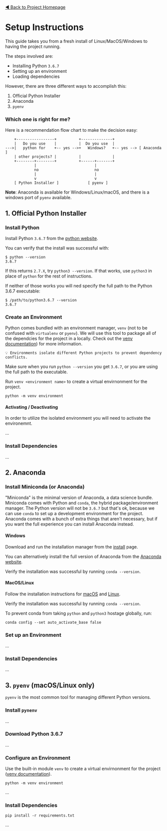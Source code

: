 [◀️ Back to Project Homepage](README.md)

# Setup Instructions

This guide takes you from a fresh install of Linux/MacOS/Windows to having the project running. 

The steps involved are:

- Installing Python `3.6.7`
- Setting up an environment
- Loading dependencies

However, there are three different ways to accomplish this:

1. Official Python Installer
1. Anaconda
1. `pyenv`

### Which one is right for me?

Here is a recommendation flow chart to make the decision easy:

```
    +-----------------+          +--------------+
    |   Do you use    |          |  Do you use  |
--->|   python for    +-- yes -->+   Windows?   +-- yes --> [ Anaconda ]
    | other projects? |          |              |
    +--------+--------+          +------+-------+
             |                          |
             no                         no
             |                          |
             v                          v
    [ Python Installer ]             [ pyenv ]
```

**Note**: Anaconda is available for Windows/Linux/macOS, and there is a windows port of `pyenv` available.



## 1. Official Python Installer

### Install Python

Install Python `3.6.7` from the [python website](https://www.python.org/downloads/release/python-367/).

You can verify that the install was successful with:

```
$ python --version
3.6.7
```

If this returns `2.7.X`, try `python3 --version`. 
If that works, use `python3` in place of `python` for the rest of instructions. 

If neither of those works you will ned specify the full path to the Python 3.6.7 executable:

```
$ /path/to/python3.6.7 --version
3.6.7
```

### Create an Environment

Python comes bundled with an environment manager, `venv` (not to be confused with `virtualenv` or `pyenv`). 
We will use this tool to package all of the dependcies for the project in a locally.
Check out the [venv documentation](https://docs.python.org/3/library/venv.html)) for more information.

```
💡 Environments isolate different Python projects to prevent dependency conflicts.
```

Make sure when you run `python --version` you get `3.6.7`, or you are using the full path to the executable.

Run `venv <environment name>` to create a virtual envirnonment for the project. 

```
python -m venv environment
```

#### Activating / Deactivating

In order to utilize the isolated environment you will need to activate the environemnt.

...

### Install Dependencies

...




## 2. Anaconda

### Install Miniconda (or Anaconda)

"Miniconda" is the minimal version of Anaconda, a data science bundle. 
Miniconda comes with Python and `conda`, the hybrid package/environment manager.
The Python version will not be `3.6.7` but that's ok, because we can use `conda` to set up a development environment for the project.
Anaconda comes with a bunch of extra things that aren't necessary, but if you want the full experience you can install Anaconda instead.

#### Windows

Download and run the installation manager from the [install](https://docs.conda.io/en/latest/miniconda.html) page.

You can alternatively install the full version of Anaconda from the [Anaconda website](https://www.anaconda.com/products/individual).

Verify the installation was successful by running `conda --version`.

#### MacOS/Linux

Follow the installation instructions for [macOS](https://conda.io/projects/conda/en/latest/user-guide/install/macos.html) and [Linux](https://conda.io/projects/conda/en/latest/user-guide/install/linux.html).

Verify the installation was successful by running `conda --version`.

To prevent conda from taking `python` and `python3` hostage globally, run:

```
conda config --set auto_activate_base false
```

### Set up an Environment

...

### Install Dependencies

...




## 3. `pyenv` (macOS/Linux only)

`pyenv` is the most common tool for managing different Python versions.

### Install `pynenv`

...

### Download Python 3.6.7

...

### Configure an Environment

Use the built-in module `venv` to create a virtual envirnonment for the project ([venv documentation](https://docs.python.org/3/library/venv.html)). 

```
python -m venv environment
```

...

### Install Dependencies

```
pip install -r requirements.txt
```

...
